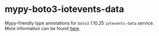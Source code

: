 # mypy-boto3-iotevents-data

Mypy-friendly type annotations for `boto3` 1.10.25 `iotevents-data` service.
More information can be found [here](https://github.com/vemel/mypy_boto3).